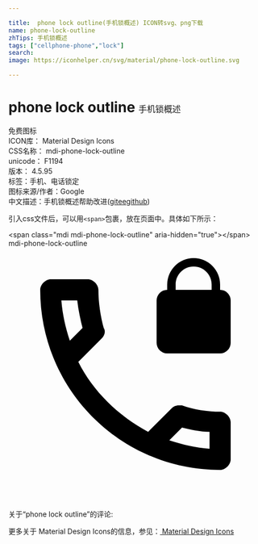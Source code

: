 ```yaml
---

title:  phone lock outline(手机锁概述) ICON转svg、png下载
name: phone-lock-outline
zhTips: 手机锁概述
tags: ["cellphone-phone","lock"]
search: 
image: https://iconhelper.cn/svg/material/phone-lock-outline.svg

---
```


# phone lock outline  <small style="font-size: 60%;font-weight: 100">手机锁概述</small>


<div class="detail-page">
<p>
<span><span class="badge-success badge">免费图标</span> </span>
<br/>
<span>
ICON库：
<span class="badge-secondary badge">Material Design Icons</span> 
</span>
<br/>
<span>
CSS名称：
<span class="badge-secondary badge">mdi-phone-lock-outline</span> 
</span>
<br/>
<span>
unicode：
<span class="badge-secondary badge">F1194</span> 
<copy-btn content='F1194' btn-title=""></copy-btn>
<copy-btn :content='String.fromCodePoint(parseInt("F1194", 16))' btn-title="复制U"></copy-btn>
</span>
<br/>
<span>
版本：
<span class="badge-secondary badge">4.5.95</span> 
</span><br/><span>标签：<span class="badge-light badge"><router-link to="/tags/cellphone-phone.html">手机、电话</router-link></span><span class="badge-light badge"><router-link to="/tags/lock.html">锁定</router-link></span></span>
<br/>
<span>图标来源/作者：<span class="badge-light badge">Google</span></span> 
<br/>
<span class="zh-detail">中文描述：<span class="badge-primary badge">手机锁概述</span><span class="help-link"><span>帮助改进</span>(<a href="https://gitee.com/liuwave/icon-helper/edit/master/json/material/phone-lock-outline.json" target="_blank" rel="noopener noreferrer">gitee</a><a href="https://github.com/liuwave/icon-helper/edit/master/json/material/phone-lock-outline.json" target="_blank" rel="noopener noreferrer">github</a></span>)</span><br/>
</p>
</div>
<div class="alert alert-dark">
  <i class="mdi mdi-phone-lock-outline mdi-48px"></i>
  <i class="mdi mdi-phone-lock-outline mdi-36px"></i>
  <i class="mdi mdi-phone-lock-outline mdi-24px"></i>
  <i class="mdi mdi-phone-lock-outline mdi-18px"></i>
</div>
<div>
  <p>引入css文件后，可以用<code>&lt;span&gt;</code>包裹，放在页面中。具体如下所示：    
  </p>
  <div class="alert alert-primary" style="font-size: 14px">
    &lt;span class="mdi mdi-phone-lock-outline" aria-hidden="true"&gt;&lt;/span&gt;
    <copy-btn content='<span class="mdi mdi-phone-lock-outline" aria-hidden="true"></span>'></copy-btn>
  </div>
  <div class="alert alert-secondary">
    <i class="mdi mdi-phone-lock-outline"
    style="font-size: 24px"
    aria-hidden="true"></i> mdi-phone-lock-outline
    <copy-btn content="mdi-phone-lock-outline" btn-title="复制图标名称"></copy-btn>
  </div>
</div>
<div id="svg" class="svg-wrap">
<svg xmlns="http://www.w3.org/2000/svg" viewBox="0 0 24 24"><path d="M20 15.5C18.8 15.5 17.5 15.3 16.4 14.9H16.1C15.8 14.9 15.6 15 15.4 15.2L13.2 17.4C10.4 15.9 8 13.6 6.6 10.8L8.8 8.6C9.1 8.3 9.2 7.9 9 7.6C8.7 6.5 8.5 5.2 8.5 4C8.5 3.5 8 3 7.5 3H4C3.5 3 3 3.5 3 4C3 13.4 10.6 21 20 21C20.5 21 21 20.5 21 20V16.5C21 16 20.5 15.5 20 15.5M5 5H6.5C6.6 5.9 6.8 6.8 7 7.6L5.8 8.8C5.4 7.6 5.1 6.3 5 5M19 19C17.7 18.9 16.4 18.6 15.2 18.2L16.4 17C17.2 17.2 18.1 17.4 19 17.4V19M19.2 4H15.8V3.5C15.8 2.56 16.56 1.8 17.5 1.8C18.44 1.8 19.2 2.56 19.2 3.5M20 4V3.5A2.5 2.5 0 0 0 17.5 1A2.5 2.5 0 0 0 15 3.5V4A1 1 0 0 0 14 5V9A1 1 0 0 0 15 10H20A1 1 0 0 0 21 9V5A1 1 0 0 0 20 4Z" /></svg>
</div>
<detail full-name='mdi-phone-lock-outline'></detail>
<div>
<p>关于“phone lock outline”的评论:</p>
</div>
<Vssue title="关于“phone lock outline”的评论" ></Vssue>    
<div><p>更多关于 Material Design Icons的信息，参见：<a target="_blank" href="https://iconhelper.cn/material.html"> Material Design Icons</a>
</p></div>
